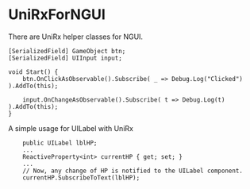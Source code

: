 # UniRxForNGUI

There are UniRx helper classes for NGUI.

```
[SerializedField] GameObject btn;
[SerializedField] UIInput input;

void Start() {
	btn.OnClickAsObservable().Subscribe( _ => Debug.Log("Clicked") ).AddTo(this);

	input.OnChangeAsObservable().Subscribe( t => Debug.Log(t) ).AddTo(this);
}
```


A simple usage for UILabel with UniRx
```
    public UILabel lblHP;
	...
	ReactiveProperty<int> currentHP { get; set; }
	...
	// Now, any change of HP is notified to the UILabel component.
	currentHP.SubscribeToText(lblHP);
```
